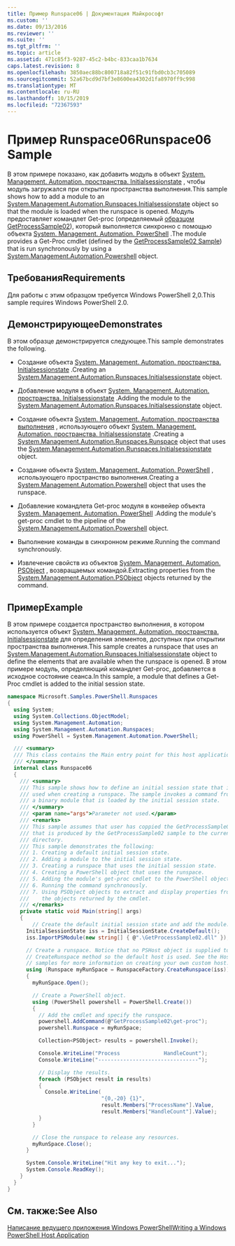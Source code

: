```yaml
---
title: Пример Runspace06 | Документация Майкрософт
ms.custom: ''
ms.date: 09/13/2016
ms.reviewer: ''
ms.suite: ''
ms.tgt_pltfrm: ''
ms.topic: article
ms.assetid: 471c85f3-9287-45c2-b4bc-833caa1b7634
caps.latest.revision: 8
ms.openlocfilehash: 3850aec88bc800718a82f51c91fbd0cb3c705089
ms.sourcegitcommit: 52a67bcd9d7bf3e8600ea4302d1fa8970ff9c998
ms.translationtype: MT
ms.contentlocale: ru-RU
ms.lasthandoff: 10/15/2019
ms.locfileid: "72367593"
---
```

# <a name="runspace06-sample"></a><span data-ttu-id="6954c-102">Пример Runspace06</span><span class="sxs-lookup"><span data-stu-id="6954c-102">Runspace06 Sample</span></span>

<span data-ttu-id="6954c-103">В этом примере показано, как добавить модуль в объект [System. Management. Automation. пространства. Initialsessionstate](/dotnet/api/System.Management.Automation.Runspaces.InitialSessionState) , чтобы модуль загружался при открытии пространства выполнения.</span><span class="sxs-lookup"><span data-stu-id="6954c-103">This sample shows how to add a module to an [System.Management.Automation.Runspaces.Initialsessionstate](/dotnet/api/System.Management.Automation.Runspaces.InitialSessionState) object so that the module is loaded when the runspace is opened.</span></span> <span data-ttu-id="6954c-104">Модуль предоставляет командлет Get-proc (определяемый [образцом GetProcessSample02](../cmdlet/getprocesssample02-sample.md)), который выполняется синхронно с помощью объекта [System. Management. Automation. PowerShell](/dotnet/api/system.management.automation.powershell) .</span><span class="sxs-lookup"><span data-stu-id="6954c-104">The module provides a Get-Proc cmdlet (defined by the [GetProcessSample02 Sample](../cmdlet/getprocesssample02-sample.md)) that is run synchronously by using a [System.Management.Automation.Powershell](/dotnet/api/system.management.automation.powershell) object.</span></span>

## <a name="requirements"></a><span data-ttu-id="6954c-105">Требования</span><span class="sxs-lookup"><span data-stu-id="6954c-105">Requirements</span></span>

<span data-ttu-id="6954c-106">Для работы с этим образцом требуется Windows PowerShell 2,0.</span><span class="sxs-lookup"><span data-stu-id="6954c-106">This sample requires Windows PowerShell 2.0.</span></span>

## <a name="demonstrates"></a><span data-ttu-id="6954c-107">Демонстрирующее</span><span class="sxs-lookup"><span data-stu-id="6954c-107">Demonstrates</span></span>

<span data-ttu-id="6954c-108">В этом образце демонстрируется следующее.</span><span class="sxs-lookup"><span data-stu-id="6954c-108">This sample demonstrates the following.</span></span>

- <span data-ttu-id="6954c-109">Создание объекта [System. Management. Automation. пространства. Initialsessionstate](/dotnet/api/System.Management.Automation.Runspaces.InitialSessionState) .</span><span class="sxs-lookup"><span data-stu-id="6954c-109">Creating an [System.Management.Automation.Runspaces.Initialsessionstate](/dotnet/api/System.Management.Automation.Runspaces.InitialSessionState) object.</span></span>

- <span data-ttu-id="6954c-110">Добавление модуля в объект [System. Management. Automation. пространства. Initialsessionstate](/dotnet/api/System.Management.Automation.Runspaces.InitialSessionState) .</span><span class="sxs-lookup"><span data-stu-id="6954c-110">Adding the module to the [System.Management.Automation.Runspaces.Initialsessionstate](/dotnet/api/System.Management.Automation.Runspaces.InitialSessionState) object.</span></span>

- <span data-ttu-id="6954c-111">Создание объекта [System. Management. Automation. пространства выполнения](/dotnet/api/System.Management.Automation.Runspaces.Runspace) , использующего объект [System. Management. Automation. пространства. Initialsessionstate](/dotnet/api/System.Management.Automation.Runspaces.InitialSessionState) .</span><span class="sxs-lookup"><span data-stu-id="6954c-111">Creating a [System.Management.Automation.Runspaces.Runspace](/dotnet/api/System.Management.Automation.Runspaces.Runspace) object that uses the [System.Management.Automation.Runspaces.Initialsessionstate](/dotnet/api/System.Management.Automation.Runspaces.InitialSessionState) object.</span></span>

- <span data-ttu-id="6954c-112">Создание объекта [System. Management. Automation. PowerShell](/dotnet/api/system.management.automation.powershell) , использующего пространство выполнения.</span><span class="sxs-lookup"><span data-stu-id="6954c-112">Creating a [System.Management.Automation.Powershell](/dotnet/api/system.management.automation.powershell) object that uses the runspace.</span></span>

- <span data-ttu-id="6954c-113">Добавление командлета Get-proc модуля в конвейер объекта [System. Management. Automation. PowerShell](/dotnet/api/system.management.automation.powershell) .</span><span class="sxs-lookup"><span data-stu-id="6954c-113">Adding the module's get-proc cmdlet to the pipeline of the [System.Management.Automation.Powershell](/dotnet/api/system.management.automation.powershell) object.</span></span>

- <span data-ttu-id="6954c-114">Выполнение команды в синхронном режиме.</span><span class="sxs-lookup"><span data-stu-id="6954c-114">Running the command synchronously.</span></span>

- <span data-ttu-id="6954c-115">Извлечение свойств из объектов [System. Management. Automation. PSObject](/dotnet/api/System.Management.Automation.PSObject) , возвращаемых командой.</span><span class="sxs-lookup"><span data-stu-id="6954c-115">Extracting properties from the [System.Management.Automation.PSObject](/dotnet/api/System.Management.Automation.PSObject) objects returned by the command.</span></span>

## <a name="example"></a><span data-ttu-id="6954c-116">Пример</span><span class="sxs-lookup"><span data-stu-id="6954c-116">Example</span></span>

<span data-ttu-id="6954c-117">В этом примере создается пространство выполнения, в котором используется объект [System. Management. Automation. пространства. Initialsessionstate](/dotnet/api/System.Management.Automation.Runspaces.InitialSessionState) для определения элементов, доступных при открытии пространства выполнения.</span><span class="sxs-lookup"><span data-stu-id="6954c-117">This sample creates a runspace that uses an [System.Management.Automation.Runspaces.Initialsessionstate](/dotnet/api/System.Management.Automation.Runspaces.InitialSessionState) object to define the elements that are available when the runspace is opened.</span></span> <span data-ttu-id="6954c-118">В этом примере модуль, определяющий командлет Get-proc, добавляется в исходное состояние сеанса.</span><span class="sxs-lookup"><span data-stu-id="6954c-118">In this sample, a module that defines a Get-Proc cmdlet is added to the initial session state.</span></span>

```csharp
namespace Microsoft.Samples.PowerShell.Runspaces
{
  using System;
  using System.Collections.ObjectModel;
  using System.Management.Automation;
  using System.Management.Automation.Runspaces;
  using PowerShell = System.Management.Automation.PowerShell;

  /// <summary>
  /// This class contains the Main entry point for this host application.
  /// </summary>
  internal class Runspace06
  {
    /// <summary>
    /// This sample shows how to define an initial session state that is
    /// used when creating a runspace. The sample invokes a command from
    /// a binary module that is loaded by the initial session state.
    /// </summary>
    /// <param name="args">Parameter not used.</param>
    /// <remarks>
    /// This sample assumes that user has coppied the GetProcessSample02.dll
    /// that is produced by the GetProcessSample02 sample to the current
    /// directory.
    /// This sample demonstrates the following:
    /// 1. Creating a default initial session state.
    /// 2. Adding a module to the initial session state.
    /// 3. Creating a runspace that uses the initial session state.
    /// 4. Creating a PowerShell object that uses the runspace.
    /// 5. Adding the module's get-proc cmdlet to the PowerShell object.
    /// 6. Running the command synchronously.
    /// 7. Using PSObject objects to extract and display properties from
    ///    the objects returned by the cmdlet.
    /// </remarks>
    private static void Main(string[] args)
    {
        // Create the default initial session state and add the module.
      InitialSessionState iss = InitialSessionState.CreateDefault();
      iss.ImportPSModule(new string[] { @".\GetProcessSample02.dll" });

      // Create a runspace. Notice that no PSHost object is supplied to the
      // CreateRunspace method so the default host is used. See the Host
      // samples for more information on creating your own custom host.
      using (Runspace myRunSpace = RunspaceFactory.CreateRunspace(iss))
      {
        myRunSpace.Open();

        // Create a PowerShell object.
        using (PowerShell powershell = PowerShell.Create())
        {
          // Add the cmdlet and specify the runspace.
          powershell.AddCommand(@"GetProcessSample02\get-proc");
          powershell.Runspace = myRunSpace;

          Collection<PSObject> results = powershell.Invoke();

          Console.WriteLine("Process              HandleCount");
          Console.WriteLine("--------------------------------");

          // Display the results.
          foreach (PSObject result in results)
          {
            Console.WriteLine(
                              "{0,-20} {1}",
                              result.Members["ProcessName"].Value,
                              result.Members["HandleCount"].Value);
          }
        }

        // Close the runspace to release any resources.
        myRunSpace.Close();
      }

      System.Console.WriteLine("Hit any key to exit...");
      System.Console.ReadKey();
    }
  }
}
```

## <a name="see-also"></a><span data-ttu-id="6954c-119">См. также:</span><span class="sxs-lookup"><span data-stu-id="6954c-119">See Also</span></span>

[<span data-ttu-id="6954c-120">Написание ведущего приложения Windows PowerShell</span><span class="sxs-lookup"><span data-stu-id="6954c-120">Writing a Windows PowerShell Host Application</span></span>](./writing-a-windows-powershell-host-application.md)